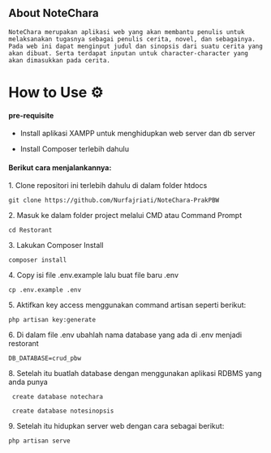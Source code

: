 ## About NoteChara
    NoteChara merupakan aplikasi web yang akan membantu penulis untuk melaksanakan tugasnya sebagai penulis cerita, novel, dan sebagainya. Pada web ini dapat menginput judul dan sinopsis dari suatu cerita yang akan dibuat. Serta terdapat inputan untuk character-character yang akan dimasukkan pada cerita.

# How to Use ⚙

<h4>pre-requisite</h4>
<ul>
 <p> <li>Install aplikasi XAMPP untuk menghidupkan web server dan db server</li> </p>
  <li>Install Composer terlebih dahulu</ll>
  </ul>

 <h4>Berikut cara menjalankannya:</h4>
1. Clone repositori ini terlebih dahulu di dalam folder htdocs
  <pre><code>git clone https://github.com/Nurfajriati/NoteChara-PrakPBW</code></pre>
2. Masuk ke dalam folder project melalui CMD atau Command Prompt
   <pre><code>cd Restorant </code></pre>
3. Lakukan Composer Install
   <pre><code>composer install</code></pre>
4. Copy isi file .env.example lalu buat file baru .env
    <pre><code>cp .env.example .env</code></pre>
5. Aktifkan key access menggunakan command artisan seperti berikut:
    <pre><code>php artisan key:generate</code></pre>
6. Di dalam file .env ubahlah nama database yang ada di .env menjadi restorant
    <pre><code>DB_DATABASE=crud_pbw</code></pre>
8. Setelah itu buatlah database dengan menggunakan aplikasi RDBMS yang anda punya
    <pre><code> create database notechara</code></pre>
    <pre><code> create database notesinopsis</code></pre>
9. Setelah itu hidupkan server web dengan cara sebagai berikut:
    <pre><code>php artisan serve</code></pre>
